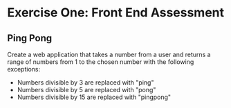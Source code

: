 # Exercise One: Front End Assessment

## Ping Pong

Create a web application that takes a number from a user and returns a range of numbers from 1 to the chosen number with the following exceptions:

- Numbers divisible by 3 are replaced with "ping"
- Numbers divisible by 5 are replaced with "pong"
- Numbers divisible by 15 are replaced with "pingpong"



 
